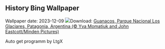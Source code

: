 ## History Bing Wallpaper
Wallpaper date: 2023-12-09
![](https://www.bing.com/th?id=OHR.PatagoniaGuanaco_ES-ES4871228557_UHD.jpg&w=1000)Download: [Guanacos, Parque Nacional Los Glaciares, Patagonia, Argentina (© Yva Momatiuk and John Eastcott/Minden Pictures)](https://www.bing.com/th?id=OHR.PatagoniaGuanaco_ES-ES4871228557_UHD.jpg)

Auto get programm by LtgX
